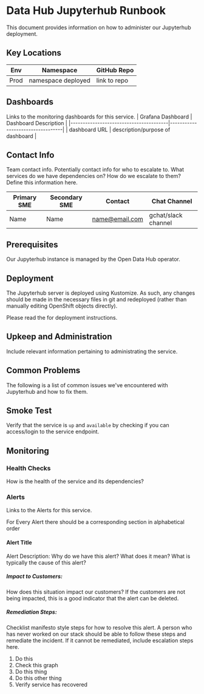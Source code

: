 # Data Hub Jupyterhub Runbook

This document provides information on how to administer our Jupyterhub
deployment.

## Key Locations
| Env                                    | Namespace                                                    | GitHub Repo                        |
|----------------------------------------|-----------------------------------------------------------------------------------------------------------|-------------------------------|
| Prod                        | namespace deployed                                                                            | link to repo                        |  

## Dashboards
Links to the monitoring dashboards for this service.
| Grafana Dashboard                                    | Dashboard Description                                                    |
|----------------------------------------|----------------------------------|
| dashboard URL                        | description/purpose of dashboard    |

## Contact Info
Team contact info.  Potentially contact info for who to escalate to.  What services do we have dependencies on?  How do we escalate to them?  Define this information here.

| Primary SME                                    | Secondary SME                                                                                                     | Contact                        | Chat Channel |
|----------------------------------------|-----------------------------------------------------------------------------------------------------------|-------------------------------|-----------------------------|
| Name                        | Name                                                                            | <name@email.com>                         |   gchat/slack channel   |

## Prerequisites

Our Jupyterhub instance is managed by the Open Data Hub operator.

## Deployment

The Jupyterhub server is deployed using Kustomize. As such, any changes should be made
in the necessary files in git and redeployed (rather than manually editing
OpenShift objects directly).

Please read the <insert link to documentation> for deployment instructions.

## Upkeep and Administration
Include relevant information pertaining to administrating the service.

## Common Problems
The following is a list of common issues we've encountered with Jupyterhub and
how to fix them.

## Smoke Test
Verify that the service is `up` and `available` by checking if you can access/login to the service endpoint.

## Monitoring

### Health Checks
How is the health of the service and its dependencies?

### Alerts
Links to the Alerts for this service.

For Every Alert there should be a corresponding section in alphabetical order
#### Alert Title
Alert Description:  Why do we have this alert?  What does it mean?  What is typically the cause of this alert?

##### Impact to Customers:
How does this situation impact our customers?  If the customers are not being impacted, this is a good indicator that the alert can be deleted.

##### Remediation Steps:
Checklist manifesto style steps for how to resolve this alert.  A person who has never worked on our stack should be able to follow these steps and remediate the incident.  If it cannot be remediated, include escalation steps here.
 1. Do this
 2. Check this graph
 3. Do this thing
 4. Do this other thing
 5. Verify service has recovered
